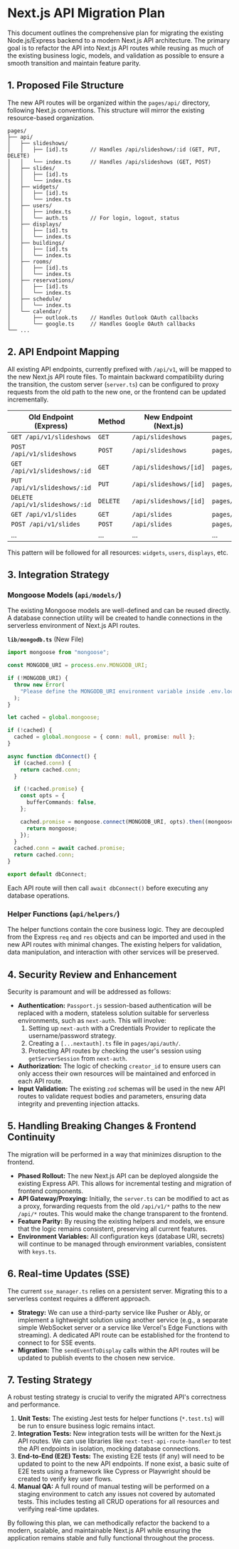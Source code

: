 # Next.js API Migration Plan

This document outlines the comprehensive plan for migrating the existing Node.js/Express backend to a modern Next.js API architecture. The primary goal is to refactor the API into Next.js API routes while reusing as much of the existing business logic, models, and validation as possible to ensure a smooth transition and maintain feature parity.

## 1. Proposed File Structure

The new API routes will be organized within the `pages/api/` directory, following Next.js conventions. This structure will mirror the existing resource-based organization.

```
pages/
├── api/
│   ├── slideshows/
│   │   ├── [id].ts       // Handles /api/slideshows/:id (GET, PUT, DELETE)
│   │   └── index.ts      // Handles /api/slideshows (GET, POST)
│   ├── slides/
│   │   ├── [id].ts
│   │   └── index.ts
│   ├── widgets/
│   │   ├── [id].ts
│   │   └── index.ts
│   ├── users/
│   │   ├── index.ts
│   │   └── auth.ts       // For login, logout, status
│   ├── displays/
│   │   ├── [id].ts
│   │   └── index.ts
│   ├── buildings/
│   │   ├── [id].ts
│   │   └── index.ts
│   ├── rooms/
│   │   ├── [id].ts
│   │   └── index.ts
│   ├── reservations/
│   │   ├── [id].ts
│   │   └── index.ts
│   ├── schedule/
│   │   └── index.ts
│   └── calendar/
│       ├── outlook.ts    // Handles Outlook OAuth callbacks
│       └── google.ts     // Handles Google OAuth callbacks
└── ...
```

## 2. API Endpoint Mapping

All existing API endpoints, currently prefixed with `/api/v1`, will be mapped to the new Next.js API route files. To maintain backward compatibility during the transition, the custom server (`server.ts`) can be configured to proxy requests from the old path to the new one, or the frontend can be updated incrementally.

| Old Endpoint (Express)          | Method   | New Endpoint (Next.js) | File Path                       |
| ------------------------------- | -------- | ---------------------- | ------------------------------- |
| `GET /api/v1/slideshows`        | `GET`    | `/api/slideshows`      | `pages/api/slideshows/index.ts` |
| `POST /api/v1/slideshows`       | `POST`   | `/api/slideshows`      | `pages/api/slideshows/index.ts` |
| `GET /api/v1/slideshows/:id`    | `GET`    | `/api/slideshows/[id]` | `pages/api/slideshows/[id].ts`  |
| `PUT /api/v1/slideshows/:id`    | `PUT`    | `/api/slideshows/[id]` | `pages/api/slideshows/[id].ts`  |
| `DELETE /api/v1/slideshows/:id` | `DELETE` | `/api/slideshows/[id]` | `pages/api/slideshows/[id].ts`  |
| `GET /api/v1/slides`            | `GET`    | `/api/slides`          | `pages/api/slides/index.ts`     |
| `POST /api/v1/slides`           | `POST`   | `/api/slides`          | `pages/api/slides/index.ts`     |
| ...                             | ...      | ...                    | ...                             |

This pattern will be followed for all resources: `widgets`, `users`, `displays`, etc.

## 3. Integration Strategy

### Mongoose Models (`api/models/`)

The existing Mongoose models are well-defined and can be reused directly. A database connection utility will be created to handle connections in the serverless environment of Next.js API routes.

**`lib/mongodb.ts`** (New File)

```typescript
import mongoose from "mongoose";

const MONGODB_URI = process.env.MONGODB_URI;

if (!MONGODB_URI) {
  throw new Error(
    "Please define the MONGODB_URI environment variable inside .env.local"
  );
}

let cached = global.mongoose;

if (!cached) {
  cached = global.mongoose = { conn: null, promise: null };
}

async function dbConnect() {
  if (cached.conn) {
    return cached.conn;
  }

  if (!cached.promise) {
    const opts = {
      bufferCommands: false,
    };

    cached.promise = mongoose.connect(MONGODB_URI, opts).then((mongoose) => {
      return mongoose;
    });
  }
  cached.conn = await cached.promise;
  return cached.conn;
}

export default dbConnect;
```

Each API route will then call `await dbConnect()` before executing any database operations.

### Helper Functions (`api/helpers/`)

The helper functions contain the core business logic. They are decoupled from the Express `req` and `res` objects and can be imported and used in the new API routes with minimal changes. The existing helpers for validation, data manipulation, and interaction with other services will be preserved.

## 4. Security Review and Enhancement

Security is paramount and will be addressed as follows:

- **Authentication:** `Passport.js` session-based authentication will be replaced with a modern, stateless solution suitable for serverless environments, such as `next-auth`. This will involve:
  1.  Setting up `next-auth` with a Credentials Provider to replicate the username/password strategy.
  2.  Creating a `[...nextauth].ts` file in `pages/api/auth/`.
  3.  Protecting API routes by checking the user's session using `getServerSession` from `next-auth`.
- **Authorization:** The logic of checking `creator_id` to ensure users can only access their own resources will be maintained and enforced in each API route.
- **Input Validation:** The existing `zod` schemas will be used in the new API routes to validate request bodies and parameters, ensuring data integrity and preventing injection attacks.

## 5. Handling Breaking Changes & Frontend Continuity

The migration will be performed in a way that minimizes disruption to the frontend.

- **Phased Rollout:** The new Next.js API can be deployed alongside the existing Express API. This allows for incremental testing and migration of frontend components.
- **API Gateway/Proxying:** Initially, the `server.ts` can be modified to act as a proxy, forwarding requests from the old `/api/v1/*` paths to the new `/api/*` routes. This would make the change transparent to the frontend.
- **Feature Parity:** By reusing the existing helpers and models, we ensure that the logic remains consistent, preserving all current features.
- **Environment Variables:** All configuration keys (database URI, secrets) will continue to be managed through environment variables, consistent with `keys.ts`.

## 6. Real-time Updates (SSE)

The current `sse_manager.ts` relies on a persistent server. Migrating this to a serverless context requires a different approach.

- **Strategy:** We can use a third-party service like Pusher or Ably, or implement a lightweight solution using another service (e.g., a separate simple WebSocket server or a service like Vercel's Edge Functions with streaming). A dedicated API route can be established for the frontend to connect to for SSE events.
- **Migration:** The `sendEventToDisplay` calls within the API routes will be updated to publish events to the chosen new service.

## 7. Testing Strategy

A robust testing strategy is crucial to verify the migrated API's correctness and performance.

1.  **Unit Tests:** The existing Jest tests for helper functions (`*.test.ts`) will be run to ensure business logic remains intact.
2.  **Integration Tests:** New integration tests will be written for the Next.js API routes. We can use libraries like `next-test-api-route-handler` to test the API endpoints in isolation, mocking database connections.
3.  **End-to-End (E2E) Tests:** The existing E2E tests (if any) will need to be updated to point to the new API endpoints. If none exist, a basic suite of E2E tests using a framework like Cypress or Playwright should be created to verify key user flows.
4.  **Manual QA:** A full round of manual testing will be performed on a staging environment to catch any issues not covered by automated tests. This includes testing all CRUD operations for all resources and verifying real-time updates.

By following this plan, we can methodically refactor the backend to a modern, scalable, and maintainable Next.js API while ensuring the application remains stable and fully functional throughout the process.
